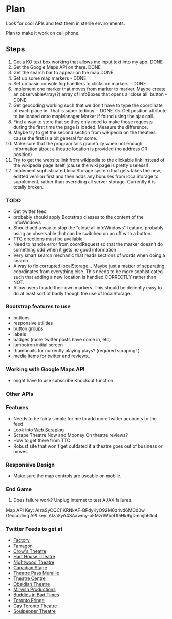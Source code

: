 # Plan

Look for cool APIs and test them in sterile environments.

Plan to make it work on cell phone.

## Steps

1. Get a KO text box working that allows me input text into my app. DONE
2. Get the Google Maps API on there. DONE
3. Get the search bar to appear on the map DONE
4. Set up some map markers - DONE
5. Set up basic console.log handlers to clicks on markers - DONE
6. Implement one marker that moves from marker to marker. Maybe create an 
observableArray(?) array of infoBoxes that opens a 'close all' button - DONE
7. Get geocoding working such that we don't have to type the coordinate of each
place in. That is super tedious. - DONE
7.5. Get position attribute to be loaded onto mapManager Marker if found using 
the ajax call.
8. Find a way to store that so they only need to make those requests during the
first time the page is loaded. Measure the difference. 
9. Maybe try to get the second section from wikipedia on the theatres cause 
the first is a bit general for some.
10. Make sure that the program fails gracefully when not enough information 
about a theatre location is provided (no address OR position)
11. Try to get the website link from wikipedia to the clickable link instead
of the wikipedia page itself (cause the wiki page is pretty useless!)
12. Implement sophisticated localStorage system that gets takes the new, editted
version first and then adds any bonuses from localStorage to supplement, rather
than overriding all server storage. Currently it is totally broken.

### TODO

* Get twitter feed
* probably should apply Bootstrap classes to the content of the InfoWindows
* Should add a way to stop the "close all infoWindows" feature, probably using 
an observable that can be switched on an off with a button.
* TTC directions must be available
* Need to handle error from coordRequest so that the marker doesn't do something 
odd when it gets no good information
* Very smart search mechanic that reads sections of words when doing a search
* A way to fix corrupted localStorage... Maybe just a matter of separating 
coordinates from everything else. This needs to be more sophisticated such that 
adding a new location is handled CORRECTLY rather than NOT.
* Allow users to add their own markers. This should be decently easy to do at 
least sort of badly though the use of localStorage.

### Bootstrap features to use

* buttons
* responsive utilities
* button groups
* labels
* badges (more twitter posts have come in, etc)
* jumbotron initial screen
* thumbnails for currently playing plays? (required scraping! )
* media items for twitter and reviews...

### Working with Google Maps API

* might have to use subscribe Knockout function

### Other APIs

### Features

* Needs to be fairly simple for me to add more twitter accounts to the feed.
* Look into [Web Scraping](https://blog.hartleybrody.com/web-scraping/)
* Scrape Theatre Now and Mooney On theatre reviews?
* How to get there from TTC
* Robust site that won't get outdated if a theatre goes out of business or moves

### Responsive Design

* Make sure the map controls are useable on mobile.

### End Game

1. Does failure work? Unplug internet to test AJAX failures.

Map API Key: AIzaSyCQCl1KRNkAF-BPdyKyO92M0d4vd6MOd0w
Geocoding API key: AIzaSyA4SAawmy-oEMzdWboD0iHk9gDmmjb61o4


### Twitter Feeds to get at

* [Factory](https://twitter.com/factorytoronto)
* [Tarragon](https://twitter.com/tarragontheatre)
* [Crow's Theatre](https://twitter.com/crowstheatre?lang=en)
* [Hart House Theatre](https://twitter.com/hhtheatre)
* [Nightwood Theatre](https://twitter.com/nightwoodtheat?lang=en)
* [Canadian Stage](https://twitter.com/canadianstage)
* [Theatre Pass Muraille](https://twitter.com/beyondwallstpm)
* [Theatre Centre](https://twitter.com/theatrecentre)
* [Obsidian Theatre](https://twitter.com/obsidiantheatre)
* [Mirvish Productions](https://twitter.com/mirvish?lang=en)
* [Buddies in Bad Times](https://twitter.com/yyzbuddies)
* [Toronto Fringe](https://twitter.com/toronto_fringe)
* [Gay Toronto Theatre](https://twitter.com/gaytheatreyyz)
* [Soulpepper Theatre](https://twitter.com/soulpepper)